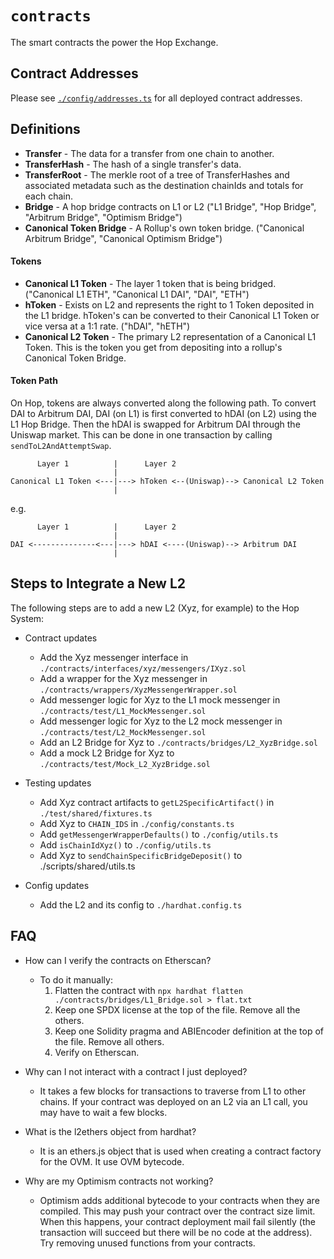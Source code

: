 # `contracts`

The smart contracts the power the Hop Exchange.

## Contract Addresses

Please see [`./config/addresses.ts`](https://github.com/hop-exchange/contracts/blob/master/config/addresses.ts) for all deployed contract addresses.

## Definitions
* **Transfer** - The data for a transfer from one chain to another.
* **TransferHash** - The hash of a single transfer's data.
* **TransferRoot** - The merkle root of a tree of TransferHashes and associated metadata such as the destination chainIds and totals for each chain.
* **Bridge** - A hop bridge contracts on L1 or L2 ("L1 Bridge", "Hop Bridge", "Arbitrum Bridge", "Optimism Bridge")
* **Canonical Token Bridge** - A Rollup's own token bridge. ("Canonical Arbitrum Bridge", "Canonical Optimism Bridge")

#### Tokens

* **Canonical L1 Token** - The layer 1 token that is being bridged.
  ("Canonical L1 ETH", "Canonical L1 DAI", "DAI", "ETH")
* **hToken** - Exists on L2 and represents the right to 1 Token deposited in the L1 bridge.
  hToken's can be converted to their Canonical L1 Token or vice versa at a 1:1 rate.
  ("hDAI", "hETH")
* **Canonical L2 Token** - The primary L2 representation of a Canonical L1 Token. This is the
  token you get from depositing into a rollup's Canonical Token Bridge.

#### Token Path
On Hop, tokens are always converted along the following path. To convert DAI to Arbitrum DAI, DAI (on L1) is first converted to hDAI (on L2) using the L1 Hop Bridge. Then the hDAI is swapped for Arbitrum DAI through the Uniswap market. This can be done in one transaction by calling `sendToL2AndAttemptSwap`.

```
      Layer 1          |      Layer 2
                       |
Canonical L1 Token <---|---> hToken <--(Uniswap)--> Canonical L2 Token
                       |
```

e.g.

```
      Layer 1          |      Layer 2
                       |
DAI <--------------<---|---> hDAI <----(Uniswap)--> Arbitrum DAI
                       |
```

## Steps to Integrate a New L2

The following steps are to add a new L2 (Xyz, for example) to the Hop System:

* Contract updates
  * Add the Xyz messenger interface in `./contracts/interfaces/xyz/messengers/IXyz.sol`
  * Add a wrapper for the Xyz messenger in `./contracts/wrappers/XyzMessengerWrapper.sol`
  * Add messenger logic for Xyz to the L1 mock messenger in `./contracts/test/L1_MockMessenger.sol`
  * Add messenger logic for Xyz to the L2 mock messenger in `./contracts/test/L2_MockMessenger.sol`
  * Add an L2 Bridge for Xyz to `./contracts/bridges/L2_XyzBridge.sol`
  * Add a mock L2 Bridge for Xyz to `./contracts/test/Mock_L2_XyzBridge.sol`

* Testing updates
  * Add Xyz contract artifacts to `getL2SpecificArtifact()` in `./test/shared/fixtures.ts`
  * Add Xyz to `CHAIN_IDS` in `./config/constants.ts`
  * Add `getMessengerWrapperDefaults()` to `./config/utils.ts`
  * Add `isChainIdXyz()` to `./config/utils.ts`
  * Add Xyz to `sendChainSpecificBridgeDeposit()` to ./scripts/shared/utils.ts

* Config updates
  * Add the L2 and its config to `./hardhat.config.ts`

## FAQ

* How can I verify the contracts on Etherscan?

  * To do it manually:
    1. Flatten the contract with `npx hardhat flatten ./contracts/bridges/L1_Bridge.sol > flat.txt`
    2. Keep one SPDX license at the top of the file. Remove all the others. 
    3. Keep one Solidity pragma and ABIEncoder definition at the top of the file. Remove all others.
    4. Verify on Etherscan.

* Why can I not interact with a contract I just deployed?

  * It takes a few blocks for transactions to traverse from L1 to other chains. If your contract was deployed on an L2 via an L1 call, you may have to wait a few blocks.

* What is the l2ethers object from hardhat?

  * It is an ethers.js object that is used when creating a contract factory for the OVM. It use OVM bytecode.

* Why are my Optimism contracts not working?

  * Optimism adds additional bytecode to your contracts when they are compiled. This may push your contract over the contract size limit. When this happens, your contract deployment mail fail silently (the transaction will succeed but there will be no code at the address). Try removing unused functions from your contracts.